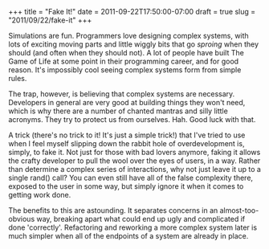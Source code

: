+++
title = "Fake It!"
date = 2011-09-22T17:50:00-07:00
draft = true
slug = "2011/09/22/fake-it"
+++



Simulations are fun. Programmers love designing complex systems, with lots 
of exciting moving parts and little wiggly bits that go *sproing* when they 
should (and often when they should not). A lot of people have built The Game 
of Life at some point in their programming career, and for good reason. It's 
impossibly cool seeing complex systems form from simple rules. 

 The trap, however, is believing that complex systems are necessary. Developers in general are very good at building things they won't need, which is why there are a number of chanted mantras and silly little acronyms. They try to protect us from ourselves. Hah. Good luck with that. 

 A trick (there's no trick to it! It's just a simple trick!) that I've tried to use when I feel myself slipping down the rabbit hole of overdevelopment is, simply, to fake it. Not just for those with bad lovers anymore, faking it allows the crafty developer to pull the wool over the eyes of users, in a way. Rather than determine a complex series of interactions, why not just leave it up to a single rand() call? You can even still have all of the false complexity there, exposed to the user in some way, but simply ignore it when it comes to getting work done. 

 The benefits to this are astounding. It separates concerns in an almost-too-obvious way, breaking apart what could end up ugly and complicated if done 'correctly'. Refactoring and reworking a more complex system later is much simpler when all of the endpoints of a system are already in place.

